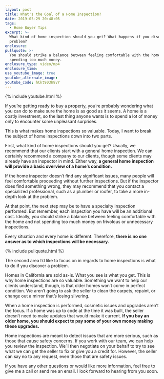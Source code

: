 ```yaml
---
layout: post
title: What's the Goal of a Home Inspection?
date: 2019-05-29 20:48:05
tags:
  - Home Buyer Tips
excerpt: >-
  What kind of home inspection should you get? What happens if you discover a
  problem?
enclosure:
pullquote: >-
  You should strike a balance between feeling comfortable with the home and not
  spending too much money.
enclosure_type: video/mp4
enclosure_time:
use_youtube_image: true
youtube_alternate_image:
youtube_code: hCkt903h8vY
---
```


{% include youtube.html %}

If you’re getting ready to buy a property, you’re probably wondering what you can do to make sure the home is as good as it seems. A home is a costly investment, so the last thing anyone wants is to spend a lot of money only to encounter some unpleasant surprises.

This is what makes home inspections so valuable. Today, I want to break the subject of home inspections down into two parts.&nbsp;

First, what kind of home inspections should you get? Usually, we recommend that our clients start with a general home inspection. We can certainly recommend a company to our clients, though some clients may already have an inspector in mind. Either way, **a general home inspection will provide a basic overview of a home’s condition.&nbsp;**

If the home inspector doesn’t find any significant issues, many people will feel comfortable proceeding without further inspections. But if the inspector does find something wrong, they may recommend that you contact a specialized professional, such as a plumber or roofer, to take a more in-depth look at the problem.&nbsp;

At that point, the next step may be to have a specialty inspection performed. But remember, each inspection you have will be an additional cost. Ideally, you should strike a balance between feeling comfortable with the home and not spending too much money on frivolous or unnecessary inspections.&nbsp;

Every situation and every home is different. Therefore, **there is no one answer as to which inspections will be necessary.&nbsp;**

{% include pullquote.html %}

The second area I’d like to focus on in regards to home inspections is what to do if you discover a problem.&nbsp;

Homes in California are sold as-is. What you see is what you get. This is why home inspections are so valuable. Something we want to help our clients understand, though, is that older homes won’t come in perfect condition. We aren’t going to ask the seller to clean the carpets, repaint, or change out a mirror that’s losing silvering.&nbsp;

When a home inspection is performed, cosmetic issues and upgrades aren’t the focus. If a home was up to code at the time it was built, the seller doesn’t need to make updates that would make it current. **If you buy an older home, you should expect to pay some of your own money making these upgrades.&nbsp;**

Home inspections are meant to detect issues that are more serious, such as those that cause safety concerns. If you work with our team, we can help you review the inspection. We’ll then negotiate on your behalf to try to see what we can get the seller to fix or give you a credit for. However, the seller can say no to any request, even those that are safety issues.&nbsp;

If you have any other questions or would like more information, feel free to give me a call or send me an email. I look forward to hearing from you soon.